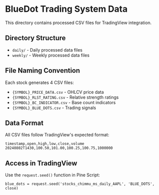 # BlueDot Trading System Data

This directory contains processed CSV files for TradingView integration.

## Directory Structure

- `daily/` - Daily processed data files
- `weekly/` - Weekly processed data files

## File Naming Convention

Each stock generates 4 CSV files:
- `{SYMBOL}_PRICE_DATA.csv` - OHLCV price data
- `{SYMBOL}_RLST_RATING.csv` - Relative strength ratings
- `{SYMBOL}_BC_INDICATOR.csv` - Base count indicators
- `{SYMBOL}_BLUE_DOTS.csv` - Trading signals

## Data Format

All CSV files follow TradingView's expected format:
```
timestamp,open,high,low,close,volume
20240802T1430,100.50,101.00,100.25,100.75,1000000
```

## Access in TradingView

Use the `request.seed()` function in Pine Script:
```pine
blue_dots = request.seed('stocks_chimmu_ms_daily_AAPL', 'BLUE_DOTS', close)
```